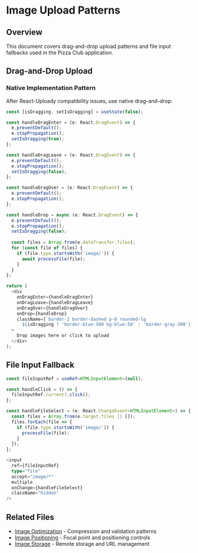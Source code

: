 # Image Upload Patterns

## Overview

This document covers drag-and-drop upload patterns and file input fallbacks used in the Pizza Club application.

## Drag-and-Drop Upload

### Native Implementation Pattern

After React-Uploady compatibility issues, use native drag-and-drop:

```typescript
const [isDragging, setIsDragging] = useState(false);

const handleDragEnter = (e: React.DragEvent) => {
  e.preventDefault();
  e.stopPropagation();
  setIsDragging(true);
};

const handleDragLeave = (e: React.DragEvent) => {
  e.preventDefault();
  e.stopPropagation();
  setIsDragging(false);
};

const handleDragOver = (e: React.DragEvent) => {
  e.preventDefault();
  e.stopPropagation();
};

const handleDrop = async (e: React.DragEvent) => {
  e.preventDefault();
  e.stopPropagation();
  setIsDragging(false);
  
  const files = Array.from(e.dataTransfer.files);
  for (const file of files) {
    if (file.type.startsWith('image/')) {
      await processFile(file);
    }
  }
};

return (
  <div
    onDragEnter={handleDragEnter}
    onDragLeave={handleDragLeave}
    onDragOver={handleDragOver}
    onDrop={handleDrop}
    className={`border-2 border-dashed p-8 rounded-lg
      ${isDragging ? 'border-blue-500 bg-blue-50' : 'border-gray-300'}`}
  >
    Drop images here or click to upload
  </div>
);
```

## File Input Fallback

```typescript
const fileInputRef = useRef<HTMLInputElement>(null);

const handleClick = () => {
  fileInputRef.current?.click();
};

const handleFileSelect = (e: React.ChangeEvent<HTMLInputElement>) => {
  const files = Array.from(e.target.files || []);
  files.forEach(file => {
    if (file.type.startsWith('image/')) {
      processFile(file);
    }
  });
};

<input
  ref={fileInputRef}
  type="file"
  accept="image/*"
  multiple
  onChange={handleFileSelect}
  className="hidden"
/>
```

## Related Files

- [Image Optimization](./image-optimization.md) - Compression and validation patterns
- [Image Positioning](./image-positioning.md) - Focal point and positioning controls
- [Image Storage](./image-storage.md) - Remote storage and URL management